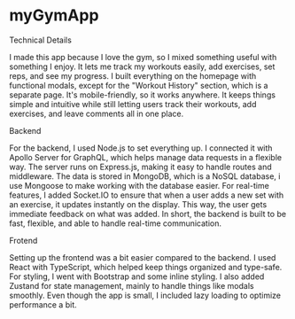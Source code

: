 # myGymApp

Technical Details

I made this app because I love the gym, so I mixed something useful with something I enjoy. It lets me track my workouts easily, add exercises, set reps, and see my progress. I built everything on the homepage with functional modals, except for the "Workout History" section, which is a separate page. It's mobile-friendly, so it works anywhere. It keeps things simple and intuitive while still letting users track their workouts, add exercises, and leave comments all in one place.

Backend

For the backend, I used Node.js to set everything up. I connected it with Apollo Server for GraphQL, which helps manage data requests in a flexible way.
The server runs on Express.js, making it easy to handle routes and middleware. The data is stored in MongoDB, which is a NoSQL database, i use Mongoose to make working with the database easier.
For real-time features, I added Socket.IO to ensure that when a user adds a new set with an exercise, it updates instantly on the display. This way, the user gets immediate feedback on what was added.
In short, the backend is built to be fast, flexible, and able to handle real-time communication.

Frotend

Setting up the frontend was a bit easier compared to the backend. I used React with TypeScript, which helped keep things organized and type-safe. For styling, I went with Bootstrap and some inline styling. I also added Zustand for state management, mainly to handle things like modals smoothly. Even though the app is small, I included lazy loading to optimize performance a bit.
